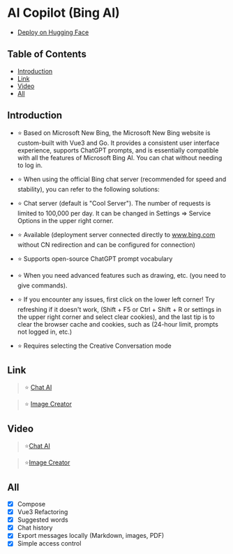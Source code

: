 # AI Copilot (Bing AI)
- [Deploy on Hugging Face](https://huggingface.co/login?next=%2Fspaces%2Fngoctuanai%2Fgpt4%3Fduplicate%3Dtrue)

## Table of Contents
- [Introduction](https://github.com/chokiproai/AI-Copilot/blob/master/README%20EN.md/#introduction)
- [Link](https://github.com/chokiproai/AI-Copilot/blob/master/README%20EN.md/#link)
- [Video](https://github.com/chokiproai/AI-Copilot/blob/master/README%20EN.md/#video)
- [All](https://github.com/chokiproai/AI-Copilot/blob/master/README%20EN.md/#all)
## Introduction
- ⭐ Based on Microsoft New Bing, the Microsoft New Bing website is custom-built with Vue3 and Go. It provides a consistent user interface experience, supports ChatGPT prompts, and is essentially compatible with all the features of Microsoft Bing AI. You can chat without needing to log in.

- ⭐ When using the official Bing chat server (recommended for speed and stability), you can refer to the following solutions:

- ⭐ Chat server (default is "Cool Server"). The number of requests is limited to 100,000 per day. It can be changed in Settings => Service Options in the upper right corner.

- ⭐ Available (deployment server connected directly to www.bing.com without CN redirection and can be configured for connection)

- ⭐ Supports open-source ChatGPT prompt vocabulary

- ⭐ When you need advanced features such as drawing, etc. (you need to give commands).

- ⭐ If you encounter any issues, first click on the lower left corner! Try refreshing if it doesn't work, (Shift + F5 or Ctrl + Shift + R or settings in the upper right corner and select clear cookies), and the last tip is to clear the browser cache and cookies, such as (24-hour limit, prompts not logged in, etc.)

- ⭐ Requires selecting the Creative Conversation mode

## Link 

>⭐ [Chat AI](https://ngoctuanai-gpt4.hf.space)

>⭐ [Image Creator](https://ngoctuanai-gpt4.hf.space/create)

## Video

>⭐[Chat AI](https://onedrive.live.com/embed?resid=750758803F9E18F7%21169&authkey=!AGg5_c6ntyVBk0s)

>⭐[Image Creator](https://onedrive.live.com/embed?resid=750758803F9E18F7%21170&authkey=!AA6KYWKRIIZ2_Ug)

## All
- [x] Compose
- [x] Vue3 Refactoring
- [x] Suggested words
- [x] Chat history
- [x] Export messages locally (Markdown, images, PDF)
- [x] Simple access control
